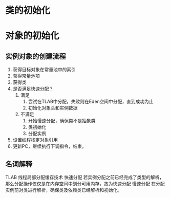# 类的初始化

# 对象的初始化

## 实例对象的创建流程
1. 获得目标对象在常量池中的索引
2. 获得常量池项
3. 获得类
4. 是否满足快速分配？
   1. 满足
      1. 尝试在TLAB中分配，失败则在Eden空间中分配，直到成功为止
      2. 初始化对象头和实例数据
   2. 不满足
      1. 开始慢速分配，确保类不是抽象类
      2. 类初始化
      3. 分配实例
5. 设置线程栈定对象引用
6. 更新PC，继续执行下调指令，结束。

## 名词解释
TLAB    线程局部分配缓存技术
快速分配 若实例分配之前已经完成了类型的解析，那么分配操作仅仅是在内存空间中划分可用内存，故为快速分配
慢速分配 在分配实例前对类进行解析，确保类及依赖类已经解析和初始化。